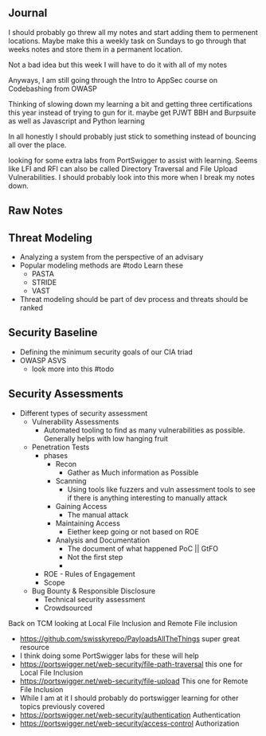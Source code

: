 ## Journal

I should probably go threw all my notes and start adding them to permenent locations. Maybe make this a weekly task on Sundays to go through that weeks notes and store them in a permanent location.

Not a bad idea but this week I will have to do it with all of my notes

Anyways, I am still going through the Intro to AppSec course on Codebashing from OWASP

Thinking of slowing down my learning a bit and getting three certifications this year instead of trying to gun for it.  maybe get PJWT BBH and Burpsuite as well as Javascript and Python learning

In all honestly I should probably just stick to something instead of bouncing all over the place.

looking for some extra labs from PortSwigger to assist with learning. Seems like LFI and RFI can also be called Directory Traversal and File Upload Vulnerabilities. I should probably look into this more when I break my notes down.

## Raw Notes
## Threat Modeling
- Analyzing a system from the perspective of an advisary
- Popular modeling methods are #todo Learn these
	- PASTA
	- STRIDE
	- VAST
- Threat modeling should be part of dev process and threats should be ranked

## Security Baseline
- Defining the minimum security goals of our CIA triad
- OWASP ASVS
	- look more into this #todo 

## Security Assessments
- Different types of security assessment
	- Vulnerability Assessments
		- Automated tooling to find as many vulnerabilities as possible. Generally helps with low hanging fruit
	- Penetration Tests
		- phases
			- Recon
				- Gather as Much information as Possible
			- Scanning
				- Using tools like fuzzers and vuln assessment tools to see if there is anything interesting to manually attack
			- Gaining Access
				- The manual attack
			- Maintaining Access
				- Eiether keep going or not based on ROE
			- Analysis and Documentation
				- The document of what happened PoC || GtFO
				- Not the first step
				- 
		- ROE - Rules of Engagement
		- Scope
	- Bug Bounty & Responsible Disclosure
		- Technical security assessment 
		- Crowdsourced

Back on TCM looking at Local File Inclusion and Remote File inclusion
- https://github.com/swisskyrepo/PayloadsAllTheThings super great resource
- I think doing some PortSwigger labs for these will help
- https://portswigger.net/web-security/file-path-traversal this one for Local File Inclusion
- https://portswigger.net/web-security/file-upload This one for Remote File Inclusion 
- While I am at it I should probably do portswigger learning for other topics previously covered
- https://portswigger.net/web-security/authentication Authentication
- https://portswigger.net/web-security/access-control Authorization
